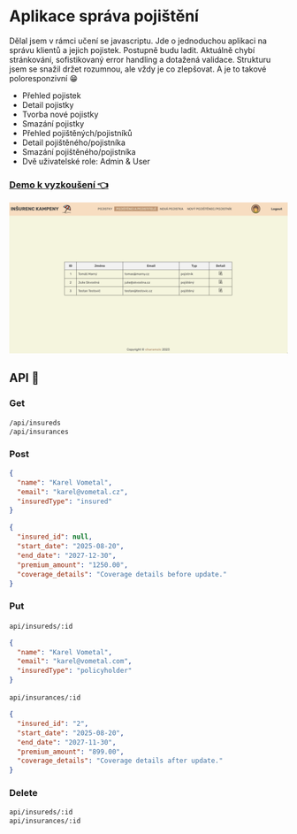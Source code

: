 # Aplikace správa pojištění
Dělal jsem v rámci učení se javascriptu. Jde o jednoduchou aplikaci na správu klientů a jejich pojistek.
Postupně budu ladit. Aktuálně chybí stránkování, sofistikovaný error handling a dotažená validace. 
Strukturu jsem se snažil držet rozumnou, ale vždy je co zlepšovat. A je to takové poloresponzivní 😁

  - Přehled pojistek
  - Detail pojistky
  - Tvorba nové pojistky
  - Smazání pojistky
  - Přehled pojištěných/pojistníků
  - Detail pojištěného/pojistníka
  - Smazání pojištěného/pojistníka
  - Dvě uživatelské role: Admin & User

### [Demo k vyzkoušení 👈](https://path/to/there.com)
[![Page preview](public/image/preview.png "Page preview")](https://something)

## API 🤙
### Get
```
/api/insureds
/api/insurances
```
### Post
```json
{
  "name": "Karel Vometal",
  "email": "karel@vometal.cz",
  "insuredType": "insured"
}
```
```json
{
  "insured_id": null,
  "start_date": "2025-08-20",
  "end_date": "2027-12-30",
  "premium_amount": "1250.00",
  "coverage_details": "Coverage details before update."
}
```
### Put
`api/insureds/:id`
```json
{
  "name": "Karel Vometal",
  "email": "karel@vometal.com",
  "insuredType": "policyholder"
}
```
`api/insurances/:id`
```json
{
  "insured_id": "2",
  "start_date": "2025-08-20",
  "end_date": "2027-11-30",
  "premium_amount": "899.00",
  "coverage_details": "Coverage details after update."
}
```
### Delete
```
api/insureds/:id
api/insurances/:id
```